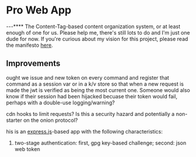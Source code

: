 # Pro Web App
---**** 
The Content-Tag-based content organization system, or at least enough of one for us. Please help me, there's still lots to do and I'm just one dude for now. If you're curious about my vision for this project, please read the manifesto [here](/manifesto).

## Improvements
ought we issue and new token on every command and register that command as a session var or in a k/v store so that when a new request is made the jwt is verified as being the most current one. Someone would also know if their session had been hijacked becuase their token would fail, perhaps with a double-use logging/warning?

cdn hooks to limit requests? Is this a security hazard and potentially a non-starter on the onion protocol?


his is an [express.js]()-based app with the following characteristics:
1) two-stage authentication: first, gpg key-based challenge; second: json web token
